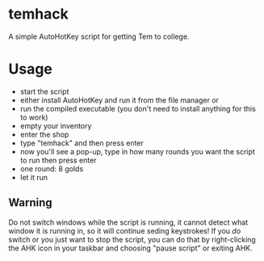 # temhack
A simple AutoHotKey script for getting Tem to college.

# Usage
 - start the script
  - either install AutoHotKey and run it from the file manager or
  - run the compiled executable (you don't need to install anything for this to work)
 - empty your inventory
 - enter the shop
 - type "temhack" and then press enter
 - now you'll see a pop-up, type in how many rounds you want the script to run then press enter
  - one round: 8 golds
 - let it run

## Warning
Do not switch windows while the script is running, it cannot detect what window it is running in, so it will continue seding keystrokes! If you _do_ switch or you just want to stop the script, you can do that by right-clicking the AHK icon in your taskbar and choosing "pause script" or exiting AHK.
